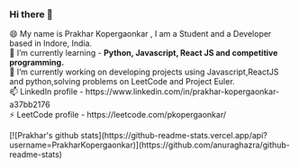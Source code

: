 ### Hi there 👋
<p>😄 My name is Prakhar Kopergaonkar , I am a Student and a Developer based in Indore, India. <br>
🌱 I’m currently learning - <strong> Python, Javascript, React JS and competitive programming. </strong> <br>
🔭 I’m currently working on developing projects using Javascript,ReactJS and python,solving problems on LeetCode and Project Euler. <br>
📫 LinkedIn profile - https://www.linkedin.com/in/prakhar-kopergaonkar-a37bb2176 <br>
⚡ LeetCode profile - https://leetcode.com/pkopergaonkar/ <br>
</p>
[![Prakhar's github stats](https://github-readme-stats.vercel.app/api?username=PrakharKopergaonkar)](https://github.com/anuraghazra/github-readme-stats)
<!--
**PrakharKopergaonkar/PrakharKopergaonkar** is a ✨ _special_ ✨ repository because its `README.md` (this file) appears on your GitHub profile.

Here are some ideas to get you started:

- 🔭 I’m currently working on ...bfb
- 🌱 I’m currently learning ...
- 👯 I’m looking to collaborate on ...
- 🤔 I’m looking for help with ...
- 💬 Ask me about ...
- 📫 How to reach me: ...
- 😄 Pronouns: ...
- ⚡ Fun fact: ...
-->
